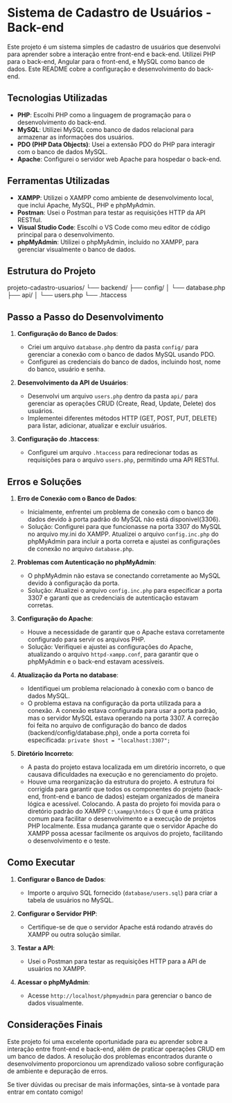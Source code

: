 # Sistema de Cadastro de Usuários - Back-end

Este projeto é um sistema simples de cadastro de usuários que desenvolvi para aprender sobre a interação entre front-end e back-end. Utilizei PHP para o back-end, Angular para o front-end, e MySQL como banco de dados. Este README cobre a configuração e desenvolvimento do back-end.

## Tecnologias Utilizadas

- **PHP**: Escolhi PHP como a linguagem de programação para o desenvolvimento do back-end.
- **MySQL**: Utilizei MySQL como banco de dados relacional para armazenar as informações dos usuários.
- **PDO (PHP Data Objects)**: Usei a extensão PDO do PHP para interagir com o banco de dados MySQL.
- **Apache**: Configurei o servidor web Apache para hospedar o back-end.

## Ferramentas Utilizadas

- **XAMPP**: Utilizei o XAMPP como ambiente de desenvolvimento local, que inclui Apache, MySQL, PHP e phpMyAdmin.
- **Postman**: Usei o Postman para testar as requisições HTTP da API RESTful.
- **Visual Studio Code**: Escolhi o VS Code como meu editor de código principal para o desenvolvimento.
- **phpMyAdmin**: Utilizei o phpMyAdmin, incluído no XAMPP, para gerenciar visualmente o banco de dados.

## Estrutura do Projeto
projeto-cadastro-usuarios/ 
└── backend/ 
   ├── config/ │ 
      └── database.php 
   ├── api/ │ 
      └── users.php 
   └── .htaccess

## Passo a Passo do Desenvolvimento

1. **Configuração do Banco de Dados**:
   - Criei um arquivo `database.php` dentro da pasta `config/` para gerenciar a conexão com o banco de dados MySQL usando PDO.
   - Configurei as credenciais do banco de dados, incluindo host, nome do banco, usuário e senha.

2. **Desenvolvimento da API de Usuários**:
   - Desenvolvi um arquivo `users.php` dentro da pasta `api/` para gerenciar as operações CRUD (Create, Read, Update, Delete) dos usuários.
   - Implementei diferentes métodos HTTP (GET, POST, PUT, DELETE) para listar, adicionar, atualizar e excluir usuários.

3. **Configuração do .htaccess**:
   - Configurei um arquivo `.htaccess` para redirecionar todas as requisições para o arquivo `users.php`, permitindo uma API RESTful.

## Erros e Soluções

1. **Erro de Conexão com o Banco de Dados**:
   - Inicialmente, enfrentei um problema de conexão com o banco de dados devido à porta padrão do MySQL não está disponivel(3306). 
   - Solução: Configurei para que funcionasse na porta 3307 do MySQL no arquivo my.ini do XAMPP. Atualizei o arquivo `config.inc.php` do phpMyAdmin para incluir a porta correta e ajustei as configurações de conexão no arquivo `database.php`.

2. **Problemas com Autenticação no phpMyAdmin**:
   - O phpMyAdmin não estava se conectando corretamente ao MySQL devido à configuração da porta.
   - Solução: Atualizei o arquivo `config.inc.php` para especificar a porta 3307 e garanti que as credenciais de autenticação estavam corretas.

3. **Configuração do Apache**:
   - Houve a necessidade de garantir que o Apache estava corretamente configurado para servir os arquivos PHP.
   - Solução: Verifiquei e ajustei as configurações do Apache, atualizando o arquivo `httpd-xampp.conf`, para garantir que o phpMyAdmin e o back-end estavam acessíveis.

4. **Atualização da Porta no database**:
   - Identifiquei um problema relacionado à conexão com o banco de dados MySQL.
   - O problema estava na configuração da porta utilizada para a conexão. 
     A conexão estava configurada para usar a porta padrão, mas o servidor MySQL estava operando na porta 3307. 
     A correção foi feita no arquivo de configuração do banco de dados (backend/config/database.php), onde a porta correta foi especificada:
     `private $host = "localhost:3307";`

5. **Diretório Incorreto**: 
   - A pasta do projeto estava localizada em um diretório incorreto, o que causava dificuldades na execução e no gerenciamento do projeto.
   - Houve uma reorganização da estrutura do projeto. 
     A estrutura foi corrigida para garantir que todos os componentes do projeto (back-end, front-end e banco de dados) estejam organizados de maneira lógica e acessível.
     Colocando.
     A pasta do projeto foi movida para o diretório padrão do XAMPP `C:\xampp\htdocs`
     O que é uma prática comum para facilitar o desenvolvimento e a execução de projetos PHP localmente. 
     Essa mudança garante que o servidor Apache do XAMPP possa acessar facilmente os arquivos do projeto, facilitando o desenvolvimento e o teste.
     
## Como Executar

1. **Configurar o Banco de Dados**:
   - Importe o arquivo SQL fornecido (`database/users.sql`) para criar a tabela de usuários no MySQL.

2. **Configurar o Servidor PHP**:
   - Certifique-se de que o servidor Apache está rodando através do XAMPP ou outra solução similar.

3. **Testar a API**:
   - Usei o Postman para testar as requisições HTTP para a API de usuários no XAMPP.

4. **Acessar o phpMyAdmin**:
   - Acesse `http://localhost/phpmyadmin` para gerenciar o banco de dados visualmente.

## Considerações Finais

Este projeto foi uma excelente oportunidade para eu aprender sobre a interação entre front-end e back-end, além de praticar operações CRUD em um banco de dados. A resolução dos problemas encontrados durante o desenvolvimento proporcionou um aprendizado valioso sobre configuração de ambiente e depuração de erros.

Se tiver dúvidas ou precisar de mais informações, sinta-se à vontade para entrar em contato comigo!